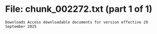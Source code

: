 ﻿# File: chunk_002272.txt (part 1 of 1)
```
Downloads Access downloadable documents for version effective 29 September 2025
```

